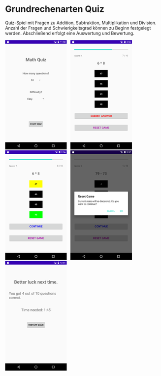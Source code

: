 # Grundrechenarten Quiz

Quiz-Spiel mit Fragen zu Addition, Subtraktion, Multiplikation und Division. Anzahl der Fragen und Schwierigkeitsgrad können zu Beginn festgelegt werden. Abschließend erfolgt eine Auswertung und Bewertung. 

<div style="display: inline;" >
  <img src="./images/screenshot0.png" alt="screenshot" width="200" />&nbsp;&nbsp;
  <img src="./images/screenshot1.png" alt="screenshot1" width="200" />&nbsp;&nbsp;
  <img src="./images/screenshot2.png" alt="screenshot2" width="200" />&nbsp;&nbsp;
  <img src="./images/screenshot4.png" alt="screenshot4" width="200" />&nbsp;&nbsp;
  <img src="./images/screenshot3.png" alt="screenshot3" width="200" />&nbsp;&nbsp;
</div>
